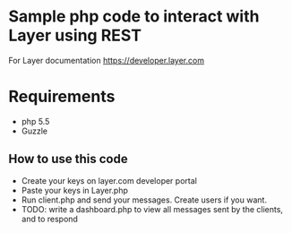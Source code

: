 # Sample php code to interact with Layer using REST 
For Layer documentation https://developer.layer.com

# Requirements
   * php 5.5
   * Guzzle
  
## How to use this code
   * Create your keys on layer.com developer portal
   * Paste your keys in Layer.php
   * Run client.php and send your messages. Create users if you want.
   * TODO: write a dashboard.php to view all messages sent by the clients, and to respond

